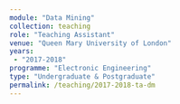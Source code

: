 ```yaml
---
module: "Data Mining"
collection: teaching
role: "Teaching Assistant"
venue: "Queen Mary University of London"
years:
 - "2017-2018"
programme: "Electronic Engineering"
type: "Undergraduate & Postgraduate"
permalink: /teaching/2017-2018-ta-dm
---
```


